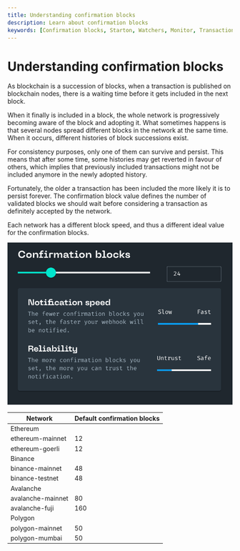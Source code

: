 ```yaml
---
title: Understanding confirmation blocks
description: Learn about confirmation blocks
keywords: [Confirmation blocks, Starton, Watchers, Monitor, Transaction]
---
```

# Understanding confirmation blocks

As blockchain is a succession of blocks, when a transaction is published on blockchain nodes, there is a waiting time before it gets included in the next block.

When it finally is included in a block, the whole network is progressively becoming aware of the block and adopting it.
What sometimes happens is that several nodes spread different blocks in the network at the same time.
When it occurs, different histories of block successions exist.

For consistency purposes, only one of them can survive and persist.
This means that after some time, some histories may get reverted in favour of others, which implies that previously included transactions might not be included anymore in the newly adopted history.

Fortunately, the older a transaction has been included the more likely it is to persist forever.
The confirmation block value defines the number of validated blocks we should wait before considering a transaction as definitely accepted by the network.

Each network has a different block speed, and thus a different ideal value for the confirmation blocks.

![Projects](src/confirmationblock.png)

|Network|Default confirmation blocks|
|---|---|
|Ethereum|
|ethereum-mainnet |12|
|ethereum-goerli |12|
|Binance|
|binance-mainnet  |48|
|binance-testnet  |48|
|Avalanche|
|avalanche-mainnet |80|
|avalanche-fuji |160|
|Polygon||
|polygon-mainnet|50|
|polygon-mumbai|50|
